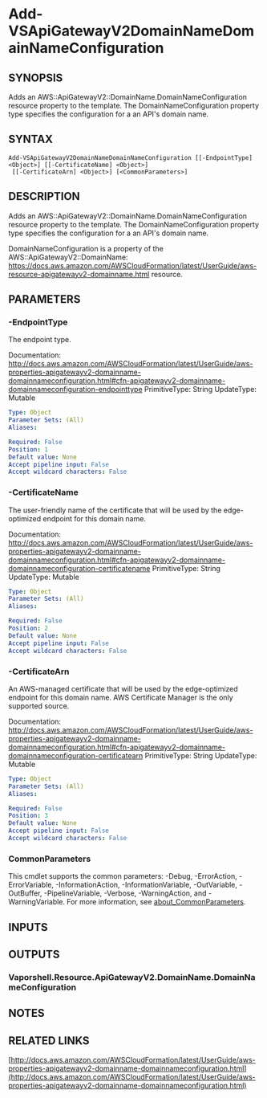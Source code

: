 # Add-VSApiGatewayV2DomainNameDomainNameConfiguration

## SYNOPSIS
Adds an AWS::ApiGatewayV2::DomainName.DomainNameConfiguration resource property to the template.
The DomainNameConfiguration property type specifies the configuration for a an API's domain name.

## SYNTAX

```
Add-VSApiGatewayV2DomainNameDomainNameConfiguration [[-EndpointType] <Object>] [[-CertificateName] <Object>]
 [[-CertificateArn] <Object>] [<CommonParameters>]
```

## DESCRIPTION
Adds an AWS::ApiGatewayV2::DomainName.DomainNameConfiguration resource property to the template.
The DomainNameConfiguration property type specifies the configuration for a an API's domain name.

DomainNameConfiguration is a property of the AWS::ApiGatewayV2::DomainName: https://docs.aws.amazon.com/AWSCloudFormation/latest/UserGuide/aws-resource-apigatewayv2-domainname.html resource.

## PARAMETERS

### -EndpointType
The endpoint type.

Documentation: http://docs.aws.amazon.com/AWSCloudFormation/latest/UserGuide/aws-properties-apigatewayv2-domainname-domainnameconfiguration.html#cfn-apigatewayv2-domainname-domainnameconfiguration-endpointtype
PrimitiveType: String
UpdateType: Mutable

```yaml
Type: Object
Parameter Sets: (All)
Aliases:

Required: False
Position: 1
Default value: None
Accept pipeline input: False
Accept wildcard characters: False
```

### -CertificateName
The user-friendly name of the certificate that will be used by the edge-optimized endpoint for this domain name.

Documentation: http://docs.aws.amazon.com/AWSCloudFormation/latest/UserGuide/aws-properties-apigatewayv2-domainname-domainnameconfiguration.html#cfn-apigatewayv2-domainname-domainnameconfiguration-certificatename
PrimitiveType: String
UpdateType: Mutable

```yaml
Type: Object
Parameter Sets: (All)
Aliases:

Required: False
Position: 2
Default value: None
Accept pipeline input: False
Accept wildcard characters: False
```

### -CertificateArn
An AWS-managed certificate that will be used by the edge-optimized endpoint for this domain name.
AWS Certificate Manager is the only supported source.

Documentation: http://docs.aws.amazon.com/AWSCloudFormation/latest/UserGuide/aws-properties-apigatewayv2-domainname-domainnameconfiguration.html#cfn-apigatewayv2-domainname-domainnameconfiguration-certificatearn
PrimitiveType: String
UpdateType: Mutable

```yaml
Type: Object
Parameter Sets: (All)
Aliases:

Required: False
Position: 3
Default value: None
Accept pipeline input: False
Accept wildcard characters: False
```

### CommonParameters
This cmdlet supports the common parameters: -Debug, -ErrorAction, -ErrorVariable, -InformationAction, -InformationVariable, -OutVariable, -OutBuffer, -PipelineVariable, -Verbose, -WarningAction, and -WarningVariable. For more information, see [about_CommonParameters](http://go.microsoft.com/fwlink/?LinkID=113216).

## INPUTS

## OUTPUTS

### Vaporshell.Resource.ApiGatewayV2.DomainName.DomainNameConfiguration
## NOTES

## RELATED LINKS

[http://docs.aws.amazon.com/AWSCloudFormation/latest/UserGuide/aws-properties-apigatewayv2-domainname-domainnameconfiguration.html](http://docs.aws.amazon.com/AWSCloudFormation/latest/UserGuide/aws-properties-apigatewayv2-domainname-domainnameconfiguration.html)

